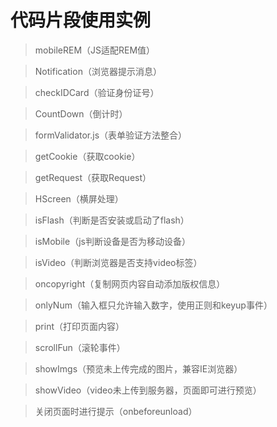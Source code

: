 ﻿# 代码片段使用实例
> mobileREM（JS适配REM值）

> Notification（浏览器提示消息）

> checkIDCard（验证身份证号）

> CountDown（倒计时）

> formValidator.js（表单验证方法整合）

> getCookie（获取cookie）

> getRequest（获取Request）

> HScreen（横屏处理）

> isFlash（判断是否安装或启动了flash）

> isMobile（js判断设备是否为移动设备）

> isVideo（判断浏览器是否支持video标签）

> oncopyright（复制网页内容自动添加版权信息）

> onlyNum（输入框只允许输入数字，使用正则和keyup事件）

> print（打印页面内容）

> scrollFun（滚轮事件）

> showImgs（预览未上传完成的图片，兼容IE浏览器）

> showVideo（video未上传到服务器，页面即可进行预览）

> 关闭页面时进行提示（onbeforeunload）


